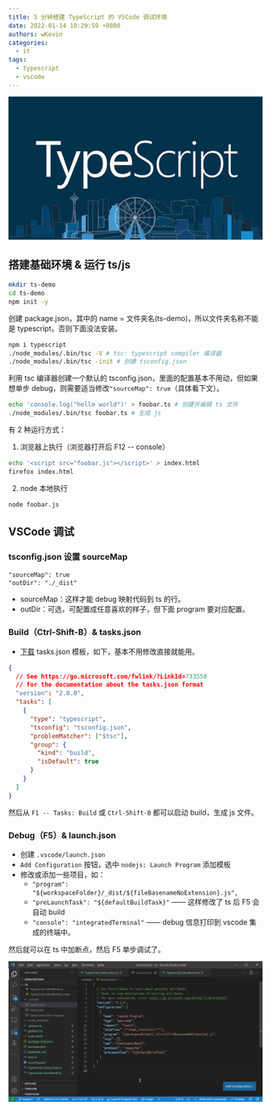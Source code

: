 ```yaml
---
title: 5 分钟搭建 TypeScript 的 VSCode 调试环境
date: 2022-01-14 18:29:59 +0800
authors: wKevin
categories:
  - it
tags:
  - typescript
  - vscode
---
```


![](./images/0fcca426bcc7467a5dcf922fad827a66.jpeg)

<!--truncate-->

## 搭建基础环境 & 运行 ts/js

```sh
mkdir ts-demo
cd ts-demo
npm init -y
```

创建 package.json，其中的 name = 文件夹名(ts-demo)，所以文件夹名称不能是 typescript，否则下面没法安装。

```sh
npm i typescript
./node_modules/.bin/tsc -V # tsc: typescript compiler 编译器
./node_modules/.bin/tsc -init # 创建 tsconfig.json
```

利用 tsc 编译器创建一个默认的 tsconfig.json，里面的配置基本不用动，但如果想单步 debug，则需要适当修改`"sourceMap": true`（具体看下文）。

```sh
echo 'console.log("hello world")' > foobar.ts # 创建并编辑 ts 文件
./node_modules/.bin/tsc foobar.ts # 生成 js
```

有 2 种运行方式：

1. 浏览器上执行（浏览器打开后 F12 -- console）

```sh
echo '<script src="foobar.js"></script>' > index.html
firefox index.html
```

2. node 本地执行

```sh
node foobar.js
```

## VSCode 调试

### tsconfig.json 设置 sourceMap

```
"sourceMap": true
"outDir": "./_dist"
```

- sourceMap：这样才能 debug 映射代码到 ts 的行。
- outDir：可选，可配置成任意喜欢的样子，但下面 program 要对应配置。

### Build（Ctrl-Shift-B）& tasks.json

- [下载](https://go.microsoft.com/fwlink/?LinkId=733558) tasks.json 模板，如下，基本不用修改直接就能用。

```json
{
  // See https://go.microsoft.com/fwlink/?LinkId=733558
  // for the documentation about the tasks.json format
  "version": "2.0.0",
  "tasks": [
    {
      "type": "typescript",
      "tsconfig": "tsconfig.json",
      "problemMatcher": ["$tsc"],
      "group": {
        "kind": "build",
        "isDefault": true
      }
    }
  ]
}
```

然后从 `F1 -- Tasks: Build` 或 `Ctrl-Shift-B` 都可以启动 build，生成 js 文件。

### Debug（F5）& launch.json

- 创建 `.vscode/launch.json`
- `Add Configuration` 按钮，选中 `nodejs: Launch Program` 添加模板
- 修改或添加一些项目，如：
  - `"program": "${workspaceFolder}/_dist/${fileBasenameNoExtension}.js",`
  - `"preLaunchTask": "${defaultBuildTask}"` —— 这样修改了 ts 后 F5 会自动 build
  - `"console": "integratedTerminal"` —— debug 信息打印到 vscode 集成的终端中。

然后就可以在 ts 中加断点，然后 F5 单步调试了。

![](./images/launch.json.png)
